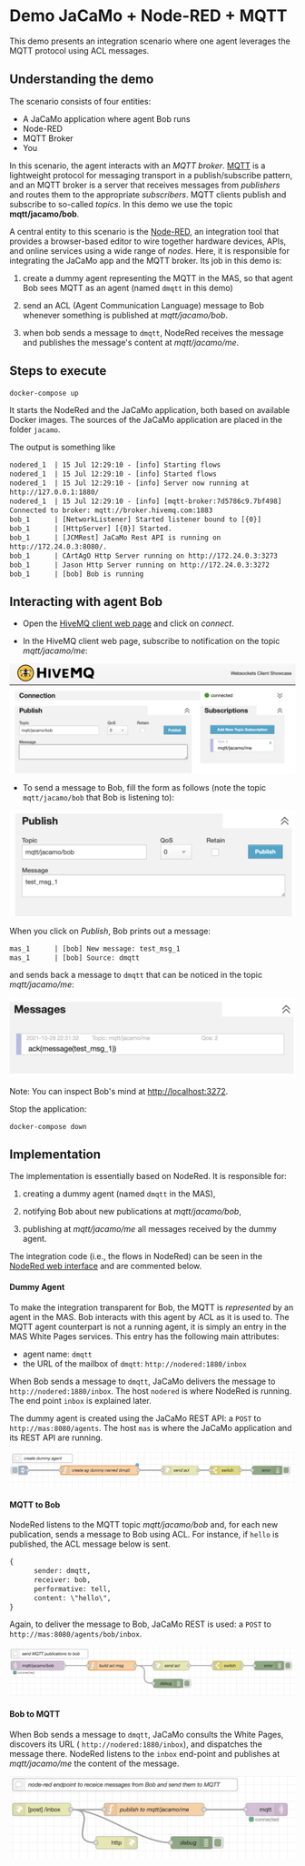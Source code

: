 # Demo JaCaMo + Node-RED + MQTT

This demo presents an integration scenario where one agent leverages the MQTT protocol using ACL messages.


## Understanding the demo

The scenario consists of four entities:

* A JaCaMo application where agent Bob runs
* Node-RED
* MQTT Broker
* You

In this scenario, the agent interacts with an _MQTT broker_. [MQTT](http://mqtt.org/) is a lightweight protocol for messaging transport in a publish/subscribe pattern, and an MQTT broker is a server that receives messages from _publishers_ and routes them to the appropriate _subscribers_. MQTT clients publish and subscribe to so-called _topics_. In this demo we use the topic __mqtt/jacamo/bob__.

A central entity to this scenario is the [Node-RED](https://nodered.org/), an integration tool that provides a browser-based editor to wire together hardware devices, APIs, and online services using a wide range of _nodes_. Here, it is responsible for integrating the JaCaMo app and the MQTT broker. Its job in this demo is:

1. create a dummy agent representing the MQTT in the MAS, so that agent Bob sees MQTT as an agent (named `dmqtt` in this demo)

2. send an ACL (Agent Communication Language) message to Bob whenever something is published at _mqtt/jacamo/bob_.

3. when bob sends a message to `dmqtt`, NodeRed receives the message and publishes the message's content at _mqtt/jacamo/me_.

## Steps to execute

```
docker-compose up
```

It starts the NodeRed and the JaCaMo application, both based on available Docker images. The sources of the JaCaMo application are placed in the folder `jacamo`.

The output is something like

```
nodered_1  | 15 Jul 12:29:10 - [info] Starting flows
nodered_1  | 15 Jul 12:29:10 - [info] Started flows
nodered_1  | 15 Jul 12:29:10 - [info] Server now running at http://127.0.0.1:1880/
nodered_1  | 15 Jul 12:29:10 - [info] [mqtt-broker:7d5786c9.7bf498] Connected to broker: mqtt://broker.hivemq.com:1883
bob_1      | [NetworkListener] Started listener bound to [{0}]
bob_1      | [HttpServer] [{0}] Started.
bob_1      | [JCMRest] JaCaMo Rest API is running on http://172.24.0.3:8080/.
bob_1      | CArtAgO Http Server running on http://172.24.0.3:3273
bob_1      | Jason Http Server running on http://172.24.0.3:3272
bob_1      | [bob] Bob is running
```

## Interacting with agent Bob

- Open the [HiveMQ client web page](http://www.hivemq.com/demos/websocket-client) and click on *connect*.

- In the HiveMQ client web page, subscribe to notification on the topic _mqtt/jacamo/me_:

![MQTT](figures/mqtt4.png)

- To send a message to Bob, fill the form as follows (note the topic `mqtt/jacamo/bob` that Bob is listening to):

![MQTT](figures/mqtt1.png)

When you click on *Publish*, Bob prints out a message:

```
mas_1      | [bob] New message: test_msg_1
mas_1      | [bob] Source: dmqtt
```

and sends back a message to `dmqtt` that can be noticed in the topic _mqtt/jacamo/me_:

![MQTT](figures/mqtt5.png)

Note: You can inspect Bob's mind at [http://localhost:3272](http://localhost:3272).

Stop the application:

```
docker-compose down
```

## Implementation

The implementation is essentially based on NodeRed. It is responsible for:

1. creating a dummy agent (named `dmqtt` in the MAS),

2. notifying Bob about new publications at _mqtt/jacamo/bob_,

3. publishing at _mqtt/jacamo/me_ all messages received by the dummy agent.

The integration code (i.e., the flows in NodeRed) can be seen in the [NodeRed web interface](http://127.0.0.1:1880) and are commented below.

#### Dummy Agent

To make the integration transparent for Bob, the MQTT is _represented_ by an agent in the MAS. Bob interacts with this agent by ACL as it is used to. The MQTT agent counterpart is not a running agent, it is simply an entry in the MAS White Pages services. This entry has the following main attributes:

- agent name: `dmqtt`
- the URL of the mailbox of `dmqtt`: `http://nodered:1880/inbox`

When Bob sends a message to `dmqtt`, JaCaMo delivers the message to `http://nodered:1880/inbox`. The host `nodered` is where NodeRed is running. The end point `inbox` is explained later.

The dummy agent is created using the JaCaMo REST API: a `POST` to `http://mas:8080/agents`. The host `mas` is where the JaCaMo application and its REST API are running.

![MQTT](figures/code1.png)

#### MQTT to Bob

NodeRed listens to the MQTT topic _mqtt/jacamo/bob_ and, for each new publication, sends a message to Bob using ACL. For instance, if `hello` is published, the ACL message below is sent.

```
{
      sender: dmqtt,
      receiver: bob,
      performative: tell,
      content: \"hello\",
}
```
Again, to deliver the message to Bob, JaCaMo REST is used: a `POST` to `http://mas:8080/agents/bob/inbox`.

![MQTT](figures/code2.png)

#### Bob to MQTT

When Bob sends a message to `dmqtt`, JaCaMo consults the White Pages, discovers its URL ( `http://nodered:1880/inbox`), and dispatches the message there. NodeRed listens to the `inbox` end-point and publishes at _mqtt/jacamo/me_ the content of the message.

![MQTT](figures/code3.png)
